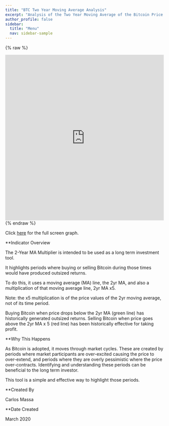 ```yaml
---
title: "BTC Two Year Moving Average Analysis"
excerpt: "Analysis of the Two Year Moving Average of the Bitcoin Price "
author_profile: false
sidebar:
  title: "Menu"
  nav: sidebar-sample
---
```


{% raw %}
<iframe id="igraph" scrolling="no" style="border:none;" seamless="seamless" src="https://carlosmassa.github.io/plots/MA730.html" height="525" width="100%"></iframe>
{% endraw %}

Click [here](https://carlosmassa.github.io/plots/MA730.html "Full Screen BTC Price") for the full screen graph.

**Indicator Overview

The 2-Year MA Multiplier is intended to be used as a long term investment tool.

It highlights periods where buying or selling Bitcoin during those times would have produced outsized returns.

To do this, it uses a moving average (MA) line, the 2yr MA, and also a multiplication of that moving average line, 2yr MA x5.

Note: the x5 multiplication is of the price values of the 2yr moving average, not of its time period.

Buying Bitcoin when price drops below the 2yr MA (green line) has historically generated outsized returns. Selling Bitcoin when price goes above the 2yr MA x 5 (red line) has been historically effective for taking profit.

**Why This Happens

As Bitcoin is adopted, it moves through market cycles. These are created by periods where market participants are over-excited causing the price to over-extend, and periods where they are overly pessimistic where the price over-contracts. Identifying and understanding these periods can be beneficial to the long term investor.

This tool is a simple and effective way to highlight those periods.

**Created By

Carlos Massa

**Date Created

March 2020
